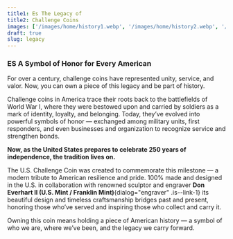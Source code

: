 ```yaml
---
title1: Es The Legacy of
title2: Challenge Coins
images: ['/images/home/history1.webp', '/images/home/history2.webp', '/images/home/history3.webp']
draft: true
slug: legacy
---
```


### ES A Symbol of Honor for Every American

For over a century, challenge coins have represented unity, service, and valor. Now, you can own a piece of this legacy and be part of history.

Challenge coins in America trace their roots back to the battlefields of World War I, where they were bestowed upon and carried by soldiers as a mark of identity, loyalty, and belonging. Today, they’ve evolved into powerful symbols of honor — exchanged among military units, first responders, and even businesses and organization to recognize service and strengthen bonds.

**Now, as the United States prepares to celebrate 250 years of independence, the tradition lives on.**

The U.S. Challenge Coin was created to commemorate this milestone — a modern tribute to American resilience and pride. 100% made and designed in the U.S. in collaboration with renowned sculptor and engraver **Don Everhart II (U.S. Mint / Franklin Mint)**{dialog="engraver" .is--link-1} its beautiful design and timeless craftsmanship bridges past and present, honoring those who’ve served and inspiring those who collect and carry it.

Owning this coin means holding a piece of American history — a symbol of who we are, where we’ve been, and the legacy we carry forward.